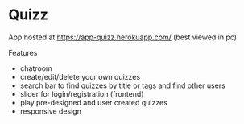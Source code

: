 # Quizz

App hosted at https://app-quizz.herokuapp.com/ (best viewed in pc)

Features
  - chatroom
  - create/edit/delete your own quizzes
  - search bar to find quizzes by title or tags and find other users
  - slider for login/registration (frontend)
  - play pre-designed and user created quizzes
  - responsive design
   
